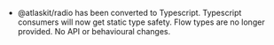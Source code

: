 - @atlaskit/radio has been converted to Typescript. Typescript consumers will now get static type safety. Flow types are no longer provided. No API or behavioural changes.
